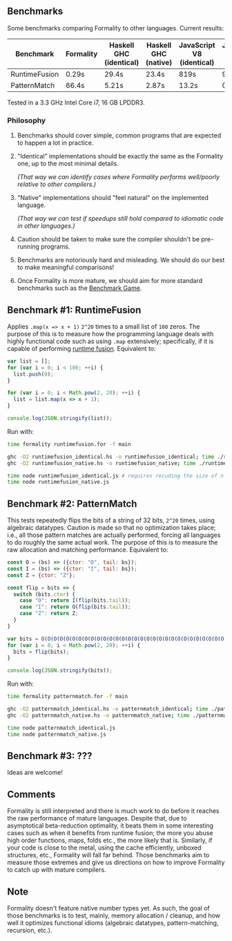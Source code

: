 ## Benchmarks

Some benchmarks comparing Formality to other languages. Current results:

Benchmark | Formality | Haskell GHC (identical) | Haskell GHC (native) | JavaScript V8 (identical) | JavaScript V8 (native) 
--- | --- | --- | --- | --- | ---
RuntimeFusion | 0.29s| 29.4s | 23.4s | 819s | 9.09s 
PatternMatch | 66.4s| 5.21s | 2.87s | 13.2s | 0.56s 

Tested in a 3.3 GHz Intel Core i7, 16 GB LPDDR3.

### Philosophy

1. Benchmarks should cover simple, common programs that are expected to happen a lot in practice.

2. "Identical" implementations should be exactly the same as the Formality one, up to the most minimal details.

    *(That way we can identify cases where Formality performs well/poorly relative to other compilers.)*

3. "Native" implementations should "feel natural" on the implemented language.
 
    *(That way we can test if speedups still hold compared to idiomatic code in other languages.)*

4. Caution should be taken to make sure the compiler shouldn't be pre-running programs.

5. Benchmarks are notoriously hard and misleading. We should do our best to make meaningful comparisons!

6. Once Formality is more mature, we should aim for more standard benchmarks such as the [Benchmark Game](https://benchmarksgame-team.pages.debian.net/benchmarksgame/).

## Benchmark #1: RuntimeFusion

Applies `.map(x => x + 1)` `2^20` times to a small list of `100` zeros. The purpose of this is to measure how the programming language deals with highly functional code such as using `.map` extensively; specifically, if it is capable of performing [runtime fusion](https://en.wikipedia.org/wiki/Deforestation_(computer_science)). Equivalent to:

```javascript
var list = [];
for (var i = 0; i < 100; ++i) {
  list.push(0);
}

for (var i = 0; i < Math.pow(2, 20); ++i) {
  list = list.map(x => x + 1);
}

console.log(JSON.stringify(list));
```

Run with:

```bash
time formality runtimefusion.for -f main

ghc -O2 runtimefusion_identical.hs -o runtimefusion_identical; time ./runtimefusion_identical
ghc -O2 runtimefusion_native.hs -o runtimefusion_native; time ./runtimefusion_native

time node runtimefusion_identical.js # requires recuding the size of n
time node runtimefusion_native.js
```

## Benchmark #2: PatternMatch

This tests repeatedly flips the bits of a string of 32 bits, `2^20` times, using algebraic datatypes. Caution is made so that no optimization takes place; i.e., all those pattern matches are actually performed, forcing all languages to do roughly the same actual work. The purpose of this is to measure the raw allocation and matching performance. Equivalent to:

```javascript
const O = (bs) => ({ctor: "O", tail: bs});
const I = (bs) => ({ctor: "I", tail: bs});
const Z = {ctor: "Z"};

const flip = bits => {
  switch (bits.ctor) {
    case "O": return I(flip(bits.tail));
    case "I": return O(flip(bits.tail));
    case "Z": return Z;
  }
}

var bits = O(O(O(O(O(O(O(O(O(O(O(O(O(O(O(O(O(O(O(O(O(O(O(O(O(O(O(O(O(O(O(O(Z))))))))))))))))))))))))))))))));
for (var i = 0; i < Math.pow(2, 20); ++i) {
  bits = flip(bits);
}

console.log(JSON.stringify(bits));
```

Run with:

```bash
time formality patternmatch.for -f main

ghc -O2 patternmatch_identical.hs -o patternmatch_identical; time ./patternmatch_identical
ghc -O2 patternmatch_native.hs -o patternmatch_native; time ./patternmatch_native

time node patternmatch_identical.js
time node patternmatch_native.js
```

## Benchmark #3: ???

Ideas are welcome!

## Comments

Formality is still interpreted and there is much work to do before it reaches the raw performance of mature languages. Despite that, due to asymptotical beta-reduction optimality, it beats them in some interesting cases such as when it benefits from runtime fusion; the more you abuse high order functions, maps, folds etc., the more likely that is. Similarly, if your code is close to the metal, using the cache efficiently, unboxed structures, etc., Formality will fall far behind. Those benchmarks aim to measure those extremes and give us directions on how to improve Formality to catch up with mature compilers.

## Note

Formality doesn't feature native number types yet. As such, the goal of those benchmarks is to test, mainly, memory allocation / cleanup, and how well it optimizes functional idioms (algebraic datatypes, pattern-matching, recursion, etc.).

